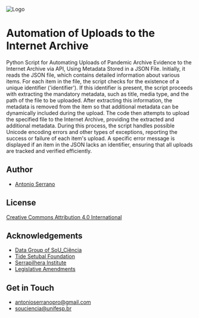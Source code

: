
![Logo](https://www.google.com/url?sa=i&url=https%3A%2F%2Fsouciencia.unifesp.br%2Fsobre&psig=AOvVaw2CAVxOciNX_rtuR_Ve4BLR&ust=1705515124785000&source=images&cd=vfe&opi=89978449&ved=0CBMQjRxqFwoTCIDzuIzB4oMDFQAAAAAdAAAAABAY)


# Automation of Uploads to the Internet Archive

Python Script for Automating Uploads of Pandemic Archive Evidence to the Internet Archive via API, Using Metadata Stored in a JSON File. Initially, it reads the JSON file, which contains detailed information about various items. For each item in the file, the script checks for the existence of a unique identifier ('identifier'). If this identifier is present, the script proceeds with extracting the mandatory metadata, such as title, media type, and the path of the file to be uploaded. After extracting this information, the metadata is removed from the item so that additional metadata can be dynamically included during the upload. The code then attempts to upload the specified file to the Internet Archive, providing the extracted and additional metadata. During this process, the script handles possible Unicode encoding errors and other types of exceptions, reporting the success or failure of each item's upload. A specific error message is displayed if an item in the JSON lacks an identifier, ensuring that all uploads are tracked and verified efficiently.

## Author

- [Antonio Serrano](https://www.linkedin.com/in/antoniogsserrano/)


## License

[Creative Commons Attribution 4.0 International](https://creativecommons.org/licenses/by/4.0/)

## Acknowledgements

 - [Data Group of SoU_Ciência](https://souciencia.unifesp.br/sobre)
 - [Tide Setubal Foundation](https://fundacaotidesetubal.org.br/tide-setubal-foundation/)
 - [Serrapilhera Institute](https://serrapilheira.org/en/)
 - [Legislative Amendments](https://www2.camara.leg.br/english/the-national-congress-1/types-of-legislation)

## Get in Touch

- antonioserranopro@gmail.com 
- souciencia@unifesp.br
